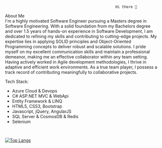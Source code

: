                                                        Hi there 👋
About Me  <br>
I'm a highly motivated Software Engineer pursuing a Masters degree in Software Engineering. With a solid foundation from my Bachelors degree and over 1.5 years of hands-on experience in Software Development, I am dedicated to refining my skills and contributing to cutting-edge projects. My expertise lies in applying SOLID principles and Object-Oriented Programming concepts to deliver robust and scalable solutions. I pride myself on my excellent communication skills and maintain a professional demeanor, making me an effective collaborator within any team setting. Having actively worked in Agile development methodologies, I thrive in adaptive and efficient work environments. As a true team player, I possess a track record of contributing meaningfully to collaborative projects. 

Tech Stack:
- Azure Cloud & Devops
- C# ASP.NET MVC & WebApi
- Entity Framework & LINQ
- HTML5, CSS3, Bootstrap
- Javascript, jQuery, AngularJS
- SQL Server & CosmosDB & Redis
- Selenium
 
<br>

[![Top Langs](https://github-readme-stats.vercel.app/api/top-langs/?username=acemalsert&layout=compact&langs_count=6)](https://github.com/anuraghazra/github-readme-stats)


 
